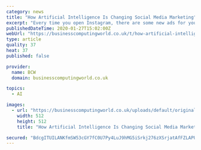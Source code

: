 ```yaml
---
category: news
title: "How Artificial Intelligence Is Changing Social Media Marketing"
excerpt: "Every time you open Instagram, there are some new ads for you. All these ads relate to what you search for. You move to the explore section and can find thousands of related posts that interest you. But, how is that possible?"
publishedDateTime: 2020-01-27T15:02:00Z
webUrl: "https://businesscomputingworld.co.uk/t/how-artificial-intelligence-is-changing-social-media-marketing/245726"
type: article
quality: 37
heat: 37
published: false

provider:
  name: BCW
  domain: businesscomputingworld.co.uk

topics:
  - AI

images:
  - url: "https://businesscomputingworld.co.uk/uploads/default/original/1X/f630a15932336b1cfe94ee76167108be74ef73e8.jpeg"
    width: 512
    height: 512
    title: "How Artificial Intelligence Is Changing Social Media Marketing"

secured: "BdcgITUILANKfmSW53cGY7fC0U7Py4LuJ9hMG5iSrkj276zXSrjatAfFZLAPUw6tgMHlobTDyPJ+lrLrd4rKp2HO5hoUYDCTMPfjhjehTI47B+s7/ijtUrro+AFMs3rJqh3sr51fWBXXftOsCqufQqjzwMdQa8gIiyzmeEkaFxK7gFHL51mi4wXPCLVceU0mqZvknMzfuIogb0b4JwqfteBsNunCmcAmifbjbM/OzASrnBKVn4aUvVbNpTg5PrwUX8MdoNYeKDAVeZdoy/lyLqJk/H3DA/NTObstkL+TASuuKHh2ngaYLqPH4VcTer5O;EACV4xpR39OIHq9LFvSYBQ=="
---
```


